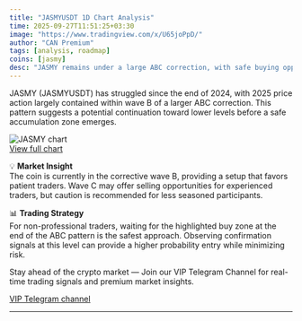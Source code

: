 ```yaml
---
title: "JASMYUSDT 1D Chart Analysis"
time: 2025-09-27T11:51:25+03:30
image: "https://www.tradingview.com/x/U65joPpD/"
author: "CAN Premium"
tags: [analysis, roadmap]
coins: [jasmy]
desc: "JASMY remains under a large ABC correction, with safe buying opportunities at the pattern’s end."
---
```


JASMY (JASMYUSDT) has struggled since the end of 2024, with 2025 price action largely contained within wave B of a larger ABC correction. This pattern suggests a potential continuation toward lower levels before a safe accumulation zone emerges.  

![JASMY chart](https://www.tradingview.com/x/U65joPpD/)  
[View full chart](https://www.tradingview.com/x/U65joPpD/)  

💡 **Market Insight**  
The coin is currently in the corrective wave B, providing a setup that favors patient traders. Wave C may offer selling opportunities for experienced traders, but caution is recommended for less seasoned participants.  

📊 **Trading Strategy**  
For non-professional traders, waiting for the highlighted buy zone at the end of the ABC pattern is the safest approach. Observing confirmation signals at this level can provide a higher probability entry while minimizing risk.  

Stay ahead of the crypto market — Join our VIP Telegram Channel for real-time trading signals and premium market insights.

[VIP Telegram channel](https://t.me/+2znhsiCGpI81MzQ0)

---
